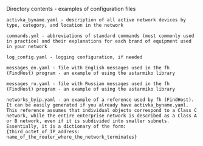 Directory contents - examples of configuration files

    activka_byname.yaml - description of all active network devices by type, category, and location in the network

    commands.yml - abbreviations of standard commands (most commonly used in practice) and their explanations for each brand of equipment used in your network

    log_config.yaml - logging configuration, if needed

    messages_en.yaml - file with English messages used in the fh (FindHost) program - an example of using the astarmiko library

    messages_ru.yaml - file with Russian messages used in the fh (FindHost) program - an example of using the astarmiko library

    networks_byip.yaml - an example of a reference used by fh (FindHost). It can be easily generated if you already have activka_byname.yaml.
    This reference assumes that individual objects correspond to a Class C network, while the entire enterprise network is described as a Class A or B network, even if it is subdivided into smaller subnets. Essentially, it is a dictionary of the form: {third_octet_of_IP_address: name_of_the_router_where_the_network_terminates}
